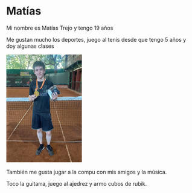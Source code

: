 # Matías
Mi nombre es Matías Trejo y tengo 19 años

Me gustan mucho los deportes, juego al tenis desde que tengo 5 años y doy algunas clases

<img src="FotoMia.JPG" alt="FotoMia" width="200">

También me gusta jugar a la compu con mis amigos y la música. 

Toco la guitarra, juego al ajedrez y armo cubos de rubik.
